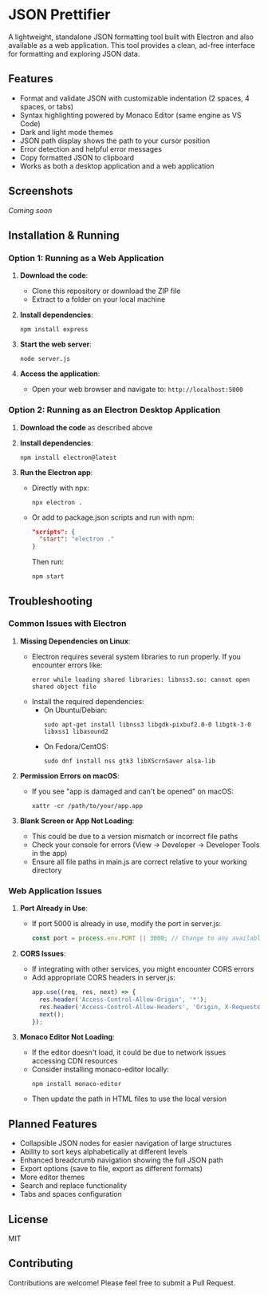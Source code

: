 # JSON Prettifier

A lightweight, standalone JSON formatting tool built with Electron and also available as a web application. This tool provides a clean, ad-free interface for formatting and exploring JSON data.

## Features

- Format and validate JSON with customizable indentation (2 spaces, 4 spaces, or tabs)
- Syntax highlighting powered by Monaco Editor (same engine as VS Code)
- Dark and light mode themes
- JSON path display shows the path to your cursor position
- Error detection and helpful error messages
- Copy formatted JSON to clipboard
- Works as both a desktop application and a web application

## Screenshots

*Coming soon*

## Installation & Running

### Option 1: Running as a Web Application

1. **Download the code**:
   - Clone this repository or download the ZIP file
   - Extract to a folder on your local machine

2. **Install dependencies**:
   ```
   npm install express
   ```

3. **Start the web server**:
   ```
   node server.js
   ```

4. **Access the application**:
   - Open your web browser and navigate to: `http://localhost:5000`

### Option 2: Running as an Electron Desktop Application

1. **Download the code** as described above

2. **Install dependencies**:
   ```
   npm install electron@latest
   ```

3. **Run the Electron app**:
   - Directly with npx:
     ```
     npx electron .
     ```
   - Or add to package.json scripts and run with npm:
     ```json
     "scripts": {
       "start": "electron ."
     }
     ```
     Then run:
     ```
     npm start
     ```

## Troubleshooting

### Common Issues with Electron

1. **Missing Dependencies on Linux**:
   - Electron requires several system libraries to run properly. If you encounter errors like:
     ```
     error while loading shared libraries: libnss3.so: cannot open shared object file
     ```
   - Install the required dependencies:
     - On Ubuntu/Debian:
       ```
       sudo apt-get install libnss3 libgdk-pixbuf2.0-0 libgtk-3-0 libxss1 libasound2
       ```
     - On Fedora/CentOS:
       ```
       sudo dnf install nss gtk3 libXScrnSaver alsa-lib
       ```

2. **Permission Errors on macOS**:
   - If you see "app is damaged and can't be opened" on macOS:
     ```
     xattr -cr /path/to/your/app.app
     ```

3. **Blank Screen or App Not Loading**:
   - This could be due to a version mismatch or incorrect file paths
   - Check your console for errors (View → Developer → Developer Tools in the app)
   - Ensure all file paths in main.js are correct relative to your working directory

### Web Application Issues

1. **Port Already in Use**:
   - If port 5000 is already in use, modify the port in server.js:
     ```javascript
     const port = process.env.PORT || 3000; // Change to any available port
     ```

2. **CORS Issues**:
   - If integrating with other services, you might encounter CORS errors
   - Add appropriate CORS headers in server.js:
     ```javascript
     app.use((req, res, next) => {
       res.header('Access-Control-Allow-Origin', '*');
       res.header('Access-Control-Allow-Headers', 'Origin, X-Requested-With, Content-Type, Accept');
       next();
     });
     ```

3. **Monaco Editor Not Loading**:
   - If the editor doesn't load, it could be due to network issues accessing CDN resources
   - Consider installing monaco-editor locally:
     ```
     npm install monaco-editor
     ```
   - Then update the path in HTML files to use the local version

## Planned Features

- Collapsible JSON nodes for easier navigation of large structures
- Ability to sort keys alphabetically at different levels
- Enhanced breadcrumb navigation showing the full JSON path
- Export options (save to file, export as different formats)
- More editor themes
- Search and replace functionality
- Tabs and spaces configuration

## License

MIT

## Contributing

Contributions are welcome! Please feel free to submit a Pull Request.
